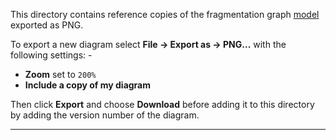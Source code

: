 This directory contains reference copies of the fragmentation graph [model]
exported as PNG.

To export a new diagram select **File -> Export as -> PNG...**
with the following settings: -

-   **Zoom** set to `200%`
-   **Include a copy of my diagram**

Then click **Export** and choose **Download** before adding it to this
directory by adding the version number of the diagram.

---

[model]: https://app.diagrams.net/#G1g4jT3yhwQYqsKwMpE3fYAA7dgGBYhBiw